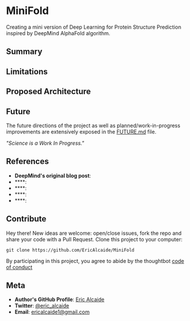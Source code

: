# MiniFold
Creating a mini version of Deep Learning for Protein Structure Prediction inspired by DeepMind AlphaFold algorithm.

## Summary

## Limitations

## Proposed Architecture 

## Future
The future directions of the project as well as planned/work-in-progress improvements are extensively exposed in the [FUTURE.md](FUTURE.md) file.

*"Science is a Work In Progress."*

## References
* **DeepMind's original blog post**: []()
* ****: []()
* ****: []()
* ****: []()
* ****: []()

## Contribute
Hey there! New ideas are welcome: open/close issues, fork the repo and share your code with a Pull Request.
Clone this project to your computer:
 
`git clone https://github.com/EricAlcaide/MiniFold`
 
By participating in this project, you agree to abide by the thoughtbot [code of conduct](https://thoughtbot.com/open-source-code-of-conduct)
 
## Meta
 
* **Author's GitHub Profile**: [Eric Alcaide](https://github.com/EricAlcaide/)
* **Twitter**: [@eric_alcaide](https://twitter.com/eric_alcaide)
* **Email**: ericalcaide1@gmail.com